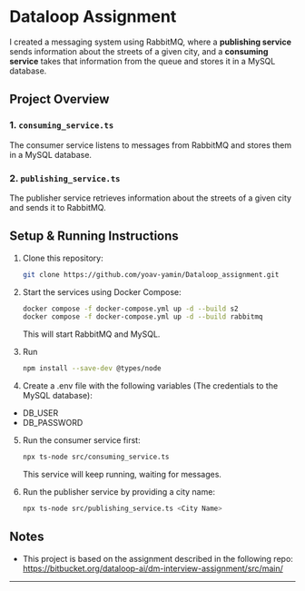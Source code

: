 # Dataloop Assignment

I created a messaging system using RabbitMQ, where a **publishing service** sends information about the streets of a given city, and a **consuming service** takes that information from the queue and stores it in a MySQL database.

## Project Overview

### 1. `consuming_service.ts`
The consumer service listens to messages from RabbitMQ and stores them in a MySQL database.

### 2. `publishing_service.ts`
The publisher service retrieves information about the streets of a given city and sends it to RabbitMQ.


## Setup & Running Instructions

1. Clone this repository:
   ```sh
   git clone https://github.com/yoav-yamin/Dataloop_assignment.git
   ```

2. Start the services using Docker Compose:
   ```sh
   docker compose -f docker-compose.yml up -d --build s2
   docker compose -f docker-compose.yml up -d --build rabbitmq
   ```
   This will start RabbitMQ and MySQL.

3. Run 
   ```sh
   npm install --save-dev @types/node
   ```
   
4. Create a .env file with the following variables (The credentials to the MySQL database):
  - DB_USER
  - DB_PASSWORD

5. Run the consumer service first:
   ```sh
   npx ts-node src/consuming_service.ts
   ```
   This service will keep running, waiting for messages.

6. Run the publisher service by providing a city name:
   ```sh
   npx ts-node src/publishing_service.ts <City Name>
   ```

## Notes
- This project is based on the assignment described in the following repo:
https://bitbucket.org/dataloop-ai/dm-interview-assignment/src/main/


---


